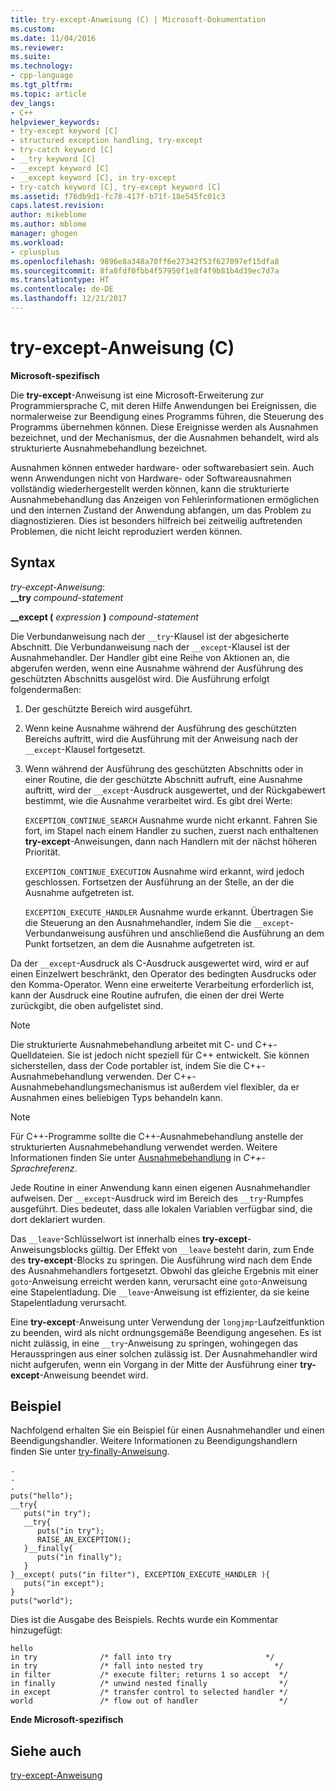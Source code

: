 ```yaml
---
title: try-except-Anweisung (C) | Microsoft-Dokumentation
ms.custom: 
ms.date: 11/04/2016
ms.reviewer: 
ms.suite: 
ms.technology:
- cpp-language
ms.tgt_pltfrm: 
ms.topic: article
dev_langs:
- C++
helpviewer_keywords:
- try-except keyword [C]
- structured exception handling, try-except
- try-catch keyword [C]
- __try keyword [C]
- __except keyword [C]
- __except keyword [C], in try-except
- try-catch keyword [C], try-except keyword [C]
ms.assetid: f76db9d1-fc78-417f-b71f-18e545fc01c3
caps.latest.revision: 
author: mikeblome
ms.author: mblome
manager: ghogen
ms.workload:
- cplusplus
ms.openlocfilehash: 9896e8a348a70ff6e27342f53f627097ef15dfa8
ms.sourcegitcommit: 8fa8fdf0fbb4f57950f1e8f4f9b81b4d39ec7d7a
ms.translationtype: HT
ms.contentlocale: de-DE
ms.lasthandoff: 12/21/2017
---
```

# <a name="try-except-statement-c"></a>try-except-Anweisung (C)
**Microsoft-spezifisch**  
  
 Die **try-except**-Anweisung ist eine Microsoft-Erweiterung zur Programmiersprache C, mit deren Hilfe Anwendungen bei Ereignissen, die normalerweise zur Beendigung eines Programms führen, die Steuerung des Programms übernehmen können. Diese Ereignisse werden als Ausnahmen bezeichnet, und der Mechanismus, der die Ausnahmen behandelt, wird als strukturierte Ausnahmebehandlung bezeichnet.  
  
 Ausnahmen können entweder hardware- oder softwarebasiert sein. Auch wenn Anwendungen nicht von Hardware- oder Softwareausnahmen vollständig wiederhergestellt werden können, kann die strukturierte Ausnahmebehandlung das Anzeigen von Fehlerinformationen ermöglichen und den internen Zustand der Anwendung abfangen, um das Problem zu diagnostizieren. Dies ist besonders hilfreich bei zeitweilig auftretenden Problemen, die nicht leicht reproduziert werden können.  
  
## <a name="syntax"></a>Syntax  
 *try-except-Anweisung*:  
 **__try** *compound-statement*  
  
 **__except (** *expression* **)** *compound-statement*  
  
 Die Verbundanweisung nach der `__try`-Klausel ist der abgesicherte Abschnitt. Die Verbundanweisung nach der `__except`-Klausel ist der Ausnahmehandler. Der Handler gibt eine Reihe von Aktionen an, die abgerufen werden, wenn eine Ausnahme während der Ausführung des geschützten Abschnitts ausgelöst wird. Die Ausführung erfolgt folgendermaßen:  
  
1.  Der geschützte Bereich wird ausgeführt.  
  
2.  Wenn keine Ausnahme während der Ausführung des geschützten Bereichs auftritt, wird die Ausführung mit der Anweisung nach der `__except`-Klausel fortgesetzt.  
  
3.  Wenn während der Ausführung des geschützten Abschnitts oder in einer Routine, die der geschützte Abschnitt aufruft, eine Ausnahme auftritt, wird der `__except`-Ausdruck ausgewertet, und der Rückgabewert bestimmt, wie die Ausnahme verarbeitet wird. Es gibt drei Werte:  
  
     `EXCEPTION_CONTINUE_SEARCH` Ausnahme wurde nicht erkannt. Fahren Sie fort, im Stapel nach einem Handler zu suchen, zuerst nach enthaltenen **try-except**-Anweisungen, dann nach Handlern mit der nächst höheren Priorität.  
  
     `EXCEPTION_CONTINUE_EXECUTION` Ausnahme wird erkannt, wird jedoch geschlossen. Fortsetzen der Ausführung an der Stelle, an der die Ausnahme aufgetreten ist.  
  
     `EXCEPTION_EXECUTE_HANDLER` Ausnahme wurde erkannt. Übertragen Sie die Steuerung an den Ausnahmehandler, indem Sie die `__except`-Verbundanweisung ausführen und anschließend die Ausführung an dem Punkt fortsetzen, an dem die Ausnahme aufgetreten ist.  
  
 Da der `__except`-Ausdruck als C-Ausdruck ausgewertet wird, wird er auf einen Einzelwert beschränkt, den Operator des bedingten Ausdrucks oder den Komma-Operator. Wenn eine erweiterte Verarbeitung erforderlich ist, kann der Ausdruck eine Routine aufrufen, die einen der drei Werte zurückgibt, die oben aufgelistet sind.  
  
> [!NOTE]
>  Die strukturierte Ausnahmebehandlung arbeitet mit C- und C++-Quelldateien. Sie ist jedoch nicht speziell für C++ entwickelt. Sie können sicherstellen, dass der Code portabler ist, indem Sie die C++-Ausnahmebehandlung verwenden. Der C++-Ausnahmebehandlungsmechanismus ist außerdem viel flexibler, da er Ausnahmen eines beliebigen Typs behandeln kann.  
  
> [!NOTE]
>  Für C++-Programme sollte die C++-Ausnahmebehandlung anstelle der strukturierten Ausnahmebehandlung verwendet werden. Weitere Informationen finden Sie unter [Ausnahmebehandlung](../cpp/exception-handling-in-visual-cpp.md) in *C++-Sprachreferenz*.  
  
 Jede Routine in einer Anwendung kann einen eigenen Ausnahmehandler aufweisen. Der `__except`-Ausdruck wird im Bereich des `__try`-Rumpfes ausgeführt. Dies bedeutet, dass alle lokalen Variablen verfügbar sind, die dort deklariert wurden.  
  
 Das `__leave`-Schlüsselwort ist innerhalb eines **try-except**-Anweisungsblocks gültig. Der Effekt von `__leave` besteht darin, zum Ende des **try-except**-Blocks zu springen. Die Ausführung wird nach dem Ende des Ausnahmehandlers fortgesetzt. Obwohl das gleiche Ergebnis mit einer `goto`-Anweisung erreicht werden kann, verursacht eine `goto`-Anweisung eine Stapelentladung. Die `__leave`-Anweisung ist effizienter, da sie keine Stapelentladung verursacht.  
  
 Eine **try-except**-Anweisung unter Verwendung der `longjmp`-Laufzeitfunktion zu beenden, wird als nicht ordnungsgemäße Beendigung angesehen. Es ist nicht zulässig, in eine `__try`-Anweisung zu springen, wohingegen das Herausspringen aus einer solchen zulässig ist. Der Ausnahmehandler wird nicht aufgerufen, wenn ein Vorgang in der Mitte der Ausführung einer **try-except**-Anweisung beendet wird.  
  
## <a name="example"></a>Beispiel  
 Nachfolgend erhalten Sie ein Beispiel für einen Ausnahmehandler und einen Beendigungshandler. Weitere Informationen zu Beendigungshandlern finden Sie unter [try-finally-Anweisung](../c-language/try-finally-statement-c.md).  
  
```  
.  
.  
.  
puts("hello");  
__try{  
   puts("in try");  
   __try{  
      puts("in try");  
      RAISE_AN_EXCEPTION();  
   }__finally{  
      puts("in finally");  
   }  
}__except( puts("in filter"), EXCEPTION_EXECUTE_HANDLER ){  
   puts("in except");  
}  
puts("world");  
```  
  
 Dies ist die Ausgabe des Beispiels. Rechts wurde ein Kommentar hinzugefügt:  
  
```  
hello  
in try              /* fall into try                     */  
in try              /* fall into nested try                */  
in filter           /* execute filter; returns 1 so accept  */  
in finally          /* unwind nested finally                */  
in except           /* transfer control to selected handler */  
world               /* flow out of handler                  */  
```  
  
 **Ende Microsoft-spezifisch**  
  
## <a name="see-also"></a>Siehe auch  
 [try-except-Anweisung](../cpp/try-except-statement.md)